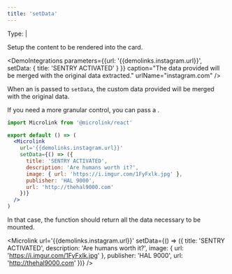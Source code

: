 ```yaml
---
title: 'setData'
---
```


Type: <TypeContainer><Type children='<object>'/> | <Type children='<function>'/></TypeContainer>

Setup the content to be rendered into the card.

<DemoIntegrations
  parameters={{url: '{{demolinks.instagram.url}}', setData: { title: 'SENTRY ACTIVATED' } }}
  caption="The data provided will be merged with the original data extracted."
  urlName="instagram.com"
/>

When an <Type children='<object>'/> is passed to `setData`, the custom data provided will be merged with the original data.

If you need a more granular control, you can pass a <Type children='<function>'/>.

```jsx
import Microlink from '@microlink/react'

export default () => (
  <Microlink
    url='{{demolinks.instagram.url}}'
    setData={() => ({
      title: 'SENTRY ACTIVATED',
      description: 'Are humans worth it?',
      image: { url: 'https://i.imgur.com/1FyFxlk.jpg' },
      publisher: 'HAL 9000',
      url: 'http://thehal9000.com'
    })}
  />
)
```

<Figcaption children='Skip internal fetch providing a function as setData.' />

In that case, the function should return all the data necessary to be mounted.

<Microlink url='{{demolinks.instagram.url}}' setData={() => ({
title: 'SENTRY ACTIVATED',
description: 'Are humans worth it?',
image: { url: 'https://i.imgur.com/1FyFxlk.jpg' },
publisher: 'HAL 9000',
url: 'http://thehal9000.com'
})} />

